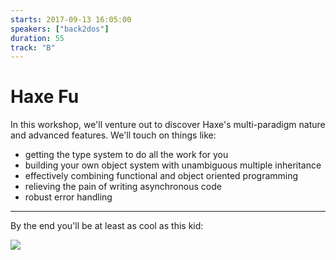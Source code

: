 ```yaml
---
starts: 2017-09-13 16:05:00
speakers: ["back2dos"]
duration: 55
track: "B"
---
```


# Haxe Fu

In this workshop, we'll venture out to discover Haxe's multi-paradigm nature and advanced features. We'll touch on things like:

- getting the type system to do all the work for you
- building your own object system with unambiguous multiple inheritance
- effectively combining functional and object oriented programming
- relieving the pain of writing asynchronous code
- robust error handling

---

By the end you'll be at least as cool as this kid:

![](https://a.disquscdn.com/get?url=http%3A%2F%2Fstream1.gifsoup.com%2Fview%2F162193%2Fstar-wars-kid-o.gif&key=LVL2Rg6gGX3keA1Hu85ZfQ)